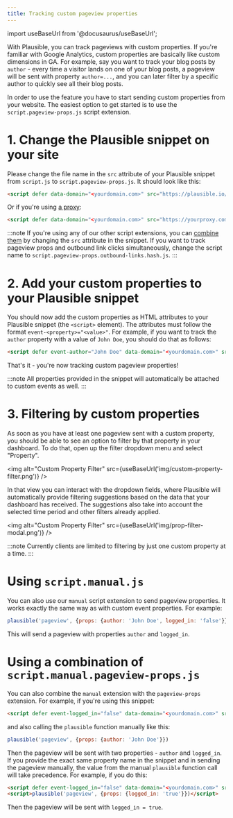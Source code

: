 ```yaml
---
title: Tracking custom pageview properties
---
```


import useBaseUrl from '@docusaurus/useBaseUrl';

With Plausible, you can track pageviews with custom properties. If you're familiar with Google Analytics, custom properties are basically like custom dimensions in GA. For example, say you want to track your blog posts by `author` - every time a visitor lands on one of your blog posts, a pageview will be sent with property `author=...`, and you can later filter by a specific author to quickly see all their blog posts.

In order to use the feature you have to start sending custom properties from your website. The easiest option to get started is to use the `script.pageview-props.js` script extension. 

# 1. Change the Plausible snippet on your site

Please change the file name in the `src` attribute of your Plausible snippet from `script.js` to `script.pageview-props.js`. It should look like this:

```html
<script defer data-domain="<yourdomain.com>" src="https://plausible.io/js/script.pageview-props.js"></script>
```

Or if you're using [a proxy](/proxy/introduction.md):

```html
<script defer data-domain="<yourdomain.com>" src="https://yourproxy.com/script.pageview-props.js"></script>
```

:::note
If you're using any of our other script extensions, you can [combine them](script-extensions.md#you-can-combine-extensions-according-to-your-needs) by changing the `src` attribute in the snippet. If you want to track pageview props and outbound link clicks simultaneously, change the script name to `script.pageview-props.outbound-links.hash.js`.
:::

# 2. Add your custom properties to your Plausible snippet

You should now add the custom properties as HTML attributes to your Plausible snippet (the `<script>` element). The attributes must follow the format `event-<property>="<value>"`. For example, if you want to track the `author` property with a value of `John Doe`, you should do that as follows:

```html
<script defer event-author="John Doe" data-domain="<yourdomain.com>" src="https://plausible.io/script.pageview-props.js"></script>
```

That's it - you're now tracking custom pageview properties!

:::note
All properties provided in the snippet will automatically be attached to custom events as well.
:::

# 3. Filtering by custom properties

As soon as you have at least one pageview sent with a custom property, you should be able to see an option to filter by that property in your dashboard. To do that, open up the filter dropdown menu and select "Property".

<img alt="Custom Property Filter" src={useBaseUrl('img/custom-property-filter.png')} />

In that view you can interact with the dropdown fields, where Plausible will automatically provide filtering suggestions based on the data that your dashboard has received. The suggestions also take into account the selected time period and other filters already applied.

<img alt="Custom Property Filter" src={useBaseUrl('img/prop-filter-modal.png')} />

:::note
Currently clients are limited to filtering by just one custom property at a time.
:::

# Using `script.manual.js`

You can also use our `manual` script extension to send pageview properties. It works exactly the same way as with custom event properties. For example:

```javascript
plausible('pageview', {props: {author: 'John Doe', logged_in: 'false'}})
```

This will send a pageview with properties `author` and `logged_in`.

# Using a combination of `script.manual.pageview-props.js`

You can also combine the `manual` extension with the `pageview-props` extension. For example, if you're using this snippet:

```html
<script defer event-logged_in="false" data-domain="<yourdomain.com>" src="https://plausible.io/js/script.manual.pageview-props.js"></script>
```

and also calling the `plausible` function manually like this:

```javascript
plausible('pageview', {props: {author: 'John Doe'}})
```

Then the pageview will be sent with two properties - `author` and `logged_in`. If you provide the exact same property name in the snippet and in sending the pageview manually, the value from the manual `plausible` function call will take precedence. For example, if you do this:

```html
<script defer event-logged_in="false" data-domain="<yourdomain.com>" src="https://plausible.io/js/script.manual.pageview-props.js"></script>
<script>plausible('pageview', {props: {logged_in: 'true'}})</script>
```

Then the pageview will be sent with `logged_in = true`.



